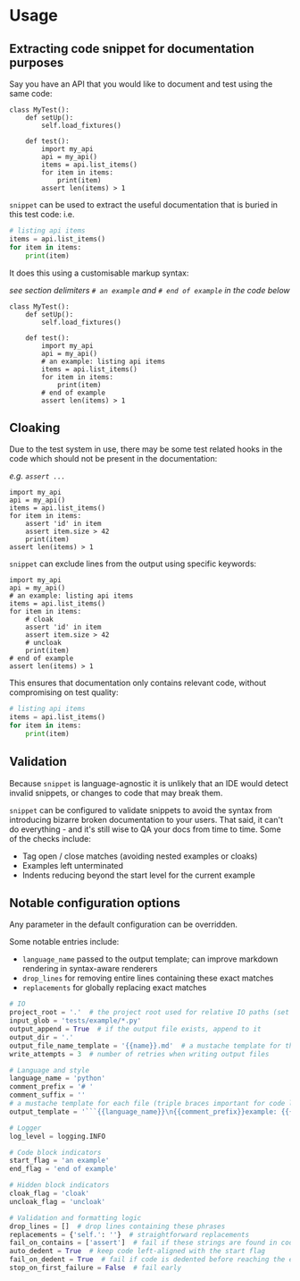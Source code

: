 # Usage

## Extracting code snippet for documentation purposes

Say you have an API that you would like to document and test using the same code:
```
class MyTest():
    def setUp():
        self.load_fixtures()

    def test():
        import my_api
        api = my_api()
        items = api.list_items()
        for item in items:
            print(item)
        assert len(items) > 1
```

`snippet` can be used to extract the useful documentation that is buried in this test code:
i.e.
```python
# listing api items
items = api.list_items()
for item in items:
    print(item)
```

It does this using a customisable markup syntax:

_see section delimiters `# an example` and `# end of example`  in the code below_
```
class MyTest():
    def setUp():
        self.load_fixtures()

    def test():
        import my_api
        api = my_api()
        # an example: listing api items
        items = api.list_items()
        for item in items:
            print(item)
        # end of example
        assert len(items) > 1
```

## Cloaking
Due to the test system in use, there may be some test related hooks in the code which should not be present in the documentation:

_e.g. `assert ...`_
```
import my_api
api = my_api()
items = api.list_items()
for item in items:
    assert 'id' in item
    assert item.size > 42
    print(item)
assert len(items) > 1
```
`snippet` can exclude lines from the output using specific keywords:
```
import my_api
api = my_api()
# an example: listing api items
items = api.list_items()
for item in items:
    # cloak
    assert 'id' in item
    assert item.size > 42
    # uncloak
    print(item)
# end of example
assert len(items) > 1
```
This ensures that documentation only contains relevant code, without compromising on test quality:
```python
# listing api items
items = api.list_items()
for item in items:
    print(item)
```

## Validation
Because `snippet` is language-agnostic it is unlikely that an
IDE would detect invalid snippets, or changes to code that may break them.

`snippet` can be configured to validate snippets to avoid the syntax from
introducing bizarre broken documentation to your users. That said, it can't
do everything - and it's still wise to QA your docs from time to time.
Some of the checks include:
- Tag open / close matches (avoiding nested examples or cloaks)
- Examples left unterminated
- Indents reducing beyond the start level for the current example

## Notable configuration options

Any parameter in the default configuration can be overridden.

Some notable entries include:

- `language_name` passed to the output template; can improve markdown rendering
in syntax-aware renderers
- `drop_lines` for removing entire lines containing these exact matches
- `replacements` for globally replacing exact matches

```python
# IO
project_root = '.'  # the project root used for relative IO paths (set by commandline)
input_glob = 'tests/example/*.py'
output_append = True  # if the output file exists, append to it
output_dir = '.'
output_file_name_template = '{{name}}.md'  # a mustache template for the output file name
write_attempts = 3  # number of retries when writing output files

# Language and style
language_name = 'python'
comment_prefix = '# '
comment_suffix = ''
# a mustache template for each file (triple braces important for code literals, no escaping)
output_template = '```{{language_name}}\n{{comment_prefix}}example: {{{name}}}{{comment_suffix}}\n{{{code}}}\n```\n'

# Logger
log_level = logging.INFO

# Code block indicators
start_flag = 'an example'
end_flag = 'end of example'

# Hidden block indicators
cloak_flag = 'cloak'
uncloak_flag = 'uncloak'

# Validation and formatting logic
drop_lines = []  # drop lines containing these phrases
replacements = {'self.': ''}  # straightforward replacements
fail_on_contains = ['assert']  # fail if these strings are found in code blocks
auto_dedent = True  # keep code left-aligned with the start flag
fail_on_dedent = True  # fail if code is dedented before reaching the end flag
stop_on_first_failure = False  # fail early
```
